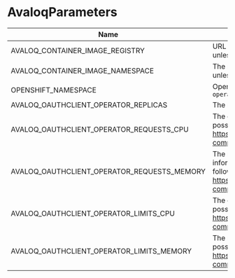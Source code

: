 # AvaloqParameters

| Name                                        | Description                                                                                                                                                                                                 | Required | Default value                |
|---------------------------------------------|-------------------------------------------------------------------------------------------------------------------------------------------------------------------------------------------------------------|----------|------------------------------|
| AVALOQ_CONTAINER_IMAGE_REGISTRY             | URL of the container image registry. Must end with "/", unless you set it to null.                                                                                                                          | false    | registry.service.avaloq.com/ |
| AVALOQ_CONTAINER_IMAGE_NAMESPACE            | The namespace of the container image. Must end with "/", unless you set it to an empty value. Example: `avaloq/`                                                                                            | false    | avaloq/                      |
| OPENSHIFT_NAMESPACE                         | OpenShift namespace where to deploy `avaloq-oauthclient-operator`                                                                                                                                           | false    | acpr-oauthclient-operator    |
| AVALOQ_OAUTHCLIENT_OPERATOR_REPLICAS        | The number of application replicas.                                                                                                                                                                         | false    | 1                            |
| AVALOQ_OAUTHCLIENT_OPERATOR_REQUESTS_CPU    | The cpu requests of the application. For more information of possible values, please check out the following page. https://kubernetes.io/docs/concepts/configuration/manage-compute-resources-container/    | false    | 5m                           |
| AVALOQ_OAUTHCLIENT_OPERATOR_REQUESTS_MEMORY | The memory requests of the application. For more information of possible values, please check out the following page. https://kubernetes.io/docs/concepts/configuration/manage-compute-resources-container/ | false    | 512Mi                        |
| AVALOQ_OAUTHCLIENT_OPERATOR_LIMITS_CPU      | The cpu limit of the application. For more information of possible values, please check out the following page. https://kubernetes.io/docs/concepts/configuration/manage-compute-resources-container/       | false    | 2                            |
| AVALOQ_OAUTHCLIENT_OPERATOR_LIMITS_MEMORY   | The memory limit of the application. For more information of possible values, please check out the following page. https://kubernetes.io/docs/concepts/configuration/manage-compute-resources-container/    | false    | 512Mi                        |

